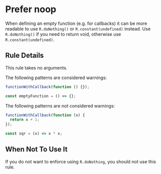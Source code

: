 # Prefer noop

When defining an empty function (e.g. for callbacks) it can be more readable to use `R.doNothing()` or `R.constant(undefined)` instead. Use `R.doNothing()` if you need to return void, otherwise use `R.constant(undefined)`.

## Rule Details

This rule takes no arguments.

The following patterns are considered warnings:

```js
functionWithCallback(function () {});

const emptyFunction = () => {};
```

The following patterns are not considered warnings:

```js
functionWithCallback(function (x) {
  return x + 1;
});

const sqr = (x) => x * x;
```

## When Not To Use It

If you do not want to enforce using `R.doNothing`, you should not use this rule.
